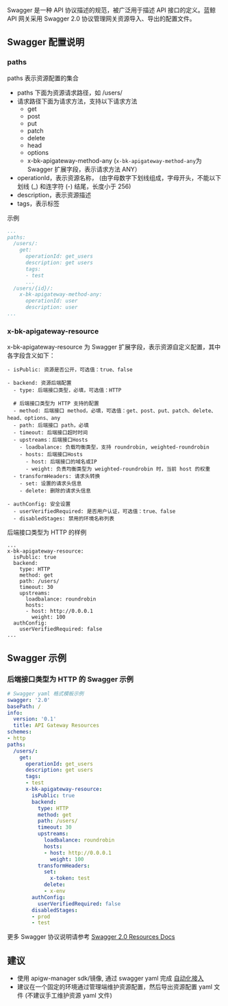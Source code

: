 Swagger 是一种 API 协议描述的规范，被广泛用于描述 API 接口的定义。蓝鲸 API 网关采用 Swagger 2.0 协议管理网关资源导入、导出的配置文件。

## Swagger 配置说明

### paths

paths 表示资源配置的集合
- paths 下面为资源请求路径，如 /users/
- 请求路径下面为请求方法，支持以下请求方法
    - get
    - post
    - put
    - patch
    - delete
    - head
    - options
    - x-bk-apigateway-method-any (`x-bk-apigateway-method-any`为 Swagger 扩展字段，表示请求方法 ANY）
- operationId，表示资源名称， (由字母数字下划线组成，字母开头，不能以下划线 (_) 和连字符 (-) 结尾，长度小于 256)
- description，表示资源描述
- tags，表示标签

示例
```yaml
...
paths:
  /users/:
    get:
      operationId: get_users
      description: get users
      tags:
      - test
      ...
  /users/{id}/:
    x-bk-apigateway-method-any:
      operationId: user
      description: user
...
```

### x-bk-apigateway-resource

x-bk-apigateway-resource 为 Swagger 扩展字段，表示资源自定义配置，其中各字段含义如下：

```
- isPublic: 资源是否公开，可选值：true、false

- backend: 资源后端配置
  - type: 后端接口类型，必填，可选值：HTTP

  # 后端接口类型为 HTTP 支持的配置
  - method: 后端接口 method，必填，可选值：get、post、put、patch、delete、head、options、any
  - path: 后端接口 path，必填
  - timeout: 后端接口超时时间
  - upstreams：后端接口Hosts
    - loadbalance: 负载均衡类型，支持 roundrobin, weighted-roundrobin
    - hosts: 后端接口Hosts
      - host: 后端接口的域名或IP
      - weight: 负责均衡类型为 weighted-roundrobin 时，当前 host 的权重
  - transformHeaders: 请求头转换
    - set: 设置的请求头信息
    - delete: 删除的请求头信息

- authConfig: 安全设置
  - userVerifiedRequired: 是否用户认证，可选值：true、false
  - disabledStages: 禁用的环境名称列表
```

后端接口类型为 HTTP 的样例
```
...
x-bk-apigateway-resource:
  isPublic: true
  backend:
    type: HTTP
    method: get
    path: /users/
    timeout: 30
    upstreams:
      loadbalance: roundrobin
      hosts:
      - host: http://0.0.0.1
        weight: 100
  authConfig:
    userVerifiedRequired: false
...
```

## Swagger 示例

### 后端接口类型为 HTTP 的 Swagger 示例
```yaml
# Swagger yaml 格式模板示例
swagger: '2.0'
basePath: /
info:
  version: '0.1'
  title: API Gateway Resources
schemes:
- http
paths:
  /users/:
    get:
      operationId: get_users
      description: get users
      tags:
      - test
      x-bk-apigateway-resource:
        isPublic: true
        backend:
          type: HTTP
          method: get
          path: /users/
          timeout: 30
          upstreams:
            loadbalance: roundrobin
            hosts:
            - host: http://0.0.0.1
              weight: 100
          transformHeaders:
            set:
              x-token: test
            delete:
            - x-env
        authConfig:
          userVerifiedRequired: false
        disabledStages:
        - prod
        - test
```

更多 Swagger 协议说明请参考 [Swagger 2.0 Resources Docs](https://swagger.io/docs/specification/2-0/basic-structure/)


## 建议

- 使用 apigw-manager sdk/镜像, 通过 swagger yaml 完成 [自动化接入](./auto-connect-gateway.md)
- 建议在一个固定的环境通过管理端维护资源配置，然后导出资源配置 yaml 文件 (不建议手工维护资源 yaml 文件)